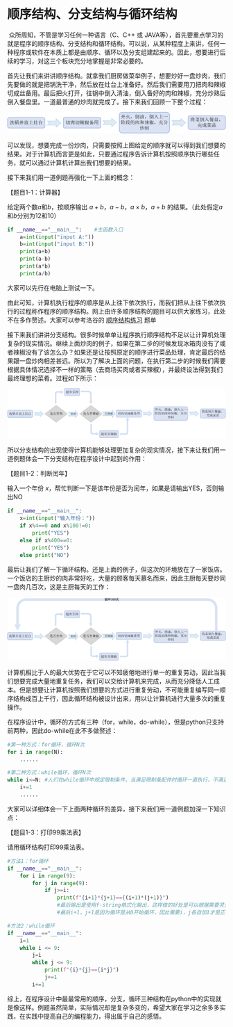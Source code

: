 # 顺序结构、分支结构与循环结构

​	众所周知，不管是学习任何一种语言（C、C++ 或 JAVA等），首先要重点学习的就是程序的顺序结构、分支结构和循环结构。可以说，从某种程度上来讲，任何一种程序或软件在本质上都是由顺序、循环以及分支组建起来的。因此，想要进行后续的学习，对这三个板块充分地掌握是非常必要的。

​	首先让我们来讲讲顺序结构。就拿我们厨房做菜举例子，想要炒好一盘炒肉，我们先要做的就是把锅洗干净，然后放在灶台上准备好。然后我们需要用刀把肉和辣椒切成丝备用。最后把火打开，往锅中倒入清油，倒入备好的肉和辣椒，充分炒熟后倒入餐盘里。一道最普通的炒肉就完成了。接下来我们回顾一下整个过程：

![顺序结构示例](图像.png)

可以发现，想要完成一份炒肉，只需要按照上图给定的顺序就可以得到我们想要的结果。对于计算机而言更是如此，只要通过程序告诉计算机按照顺序执行哪些任务，就可以通过计算机计算出我们想要的结果。

接下来我们用一道例题再强化一下上面的概念：

【题目1-1：计算器】

给定两个数$a$和$b$，按顺序输出 $a+b$，$a-b$，$a \times b$，$a \div b$ 的结果。（此处假定$a$和$b$分别为$12$和$10$）

```python
if __name__=="__main__":    #主函数入口
    a=int(input("input A:"))
    b=int(input("input B:"))
    print(a+b)
    print(a-b)
    print(a*b)
    print(a/b)
```

大家可以先行在电脑上测试一下。

​	由此可知，计算机执行程序的顺序是从上往下依次执行，而我们把从上往下依次执行的过程称作程序的顺序结构。网上由许多顺序结构的题目可以供大家练习，此处不在多作赘述。大家可以参考洛谷的 [顺序结构练习](https://www.luogu.com.cn/training/100#problems) 题单

​	接下来我们讲讲分支结构。很多时候单单让程序执行顺序结构不足以让计算机处理复杂的现实情况。继续上面炒肉的例子，如果在第二步的时候发现冰箱肉没有了或者辣椒没有了该怎么办？如果还是让按照原定的顺序进行菜品处理，肯定最后的结果跟一盘炒肉相差甚远。所以为了解决上面的问题，在执行第二步的时候我们需要根据具体情况选择不一样的策略（去商场买肉或者买辣椒），并最终设法得到我们最终理想的菜肴。过程如下所示：

![](1-2.png)

所以分支结构的出现使得计算机能够处理更加复杂的现实情况，接下来让我们用一道例题体会一下分支结构在程序设计中起到的作用：

【题目1-2：判断闰年】

输入一个年份 $x$，帮忙判断一下是该年份是否为闰年，如果是请输出YES，否则输出NO

```Python
if __name__=="__main__":
    x=int(input("输入年份："))
    if x%4==0 and x%100!=0:
        print("YES")
    else if x%400==0:
        print("YES")
    else print("NO")
```



​	最后让我们了解一下循环结构。还是上面的例子，但这次的环境放在了一家饭店。一个饭店的主厨炒的肉非常好吃，大量的顾客每天慕名而来，因此主厨每天要炒同一盘肉几百次，这是主厨每天的工作：

![](1-3.png)

​	计算机相比于人的最大优势在于它可以不知疲倦地进行单一的重复劳动，因此当我们想要完成大量地重复任务，我们可以交给计算机来完成，从而充分降低人工成本。但是想要让计算机按照我们想要的方式进行重复劳动，不可能重复编写同一顺序结构成百上千行，因此循环结构被设计出来，用以让计算机进行大量多次的重复操作。

​	在程序设计中，循环的方式有三种（for，while，do-while），但是python只支持前两种，因此do-while在此不多做赘述：

```python
#第一种方式：for循环，循环N次
for i in range(N):
    ......
```

```python
#第二种方式：while循环，循环N次
while i<=N: #人们在while循环中规定限制条件，当满足限制条配件时循环一直执行，不满足时循环结束。为了让i循环N次，我们在此给定限制条件i<=N,并且让i在每轮循环内以此增加，以此来充当计数器的效果
    i+=1
    ......
```

​	大家可以详细体会一下上面两种循环的差异，接下来我们用一道例题加深一下知识点：

【题目1-3：打印99乘法表】

请用循环结构打印99乘法表。

```python
#方法1：for循环
if __name__=="__main__":
    for i in range(9):
        for j in range(9):
            if j>=i:
                print(f"{i+1}*{j+1}=={(i+1)*(j+1)}")
                #最后输出是使用f-string格式化输出，这样做的好处是可以根据需要灵活地输出字符串和数字的组合，避免了麻烦
                #最后i+1，j+1是因为循环是从0开始循环，因此需要i，j各自加1才是正确地乘法表格式
```

```python
#方法2：while循环
if __name__=="__main__":
    i=1
    while i <= 9:
        j=i
        while j <= 9:
            print(f"{i}*{j}=={i*j}")
            j+=1
        i+=1    
```

​	综上，在程序设计中最最常用的顺序，分支，循环三种结构在python中的实现就是像这样。例题虽然简单，实际情况却是复杂多变的，希望大家在学习之余多多实践，在实践中提高自己的编程能力，得出属于自己的感悟。
